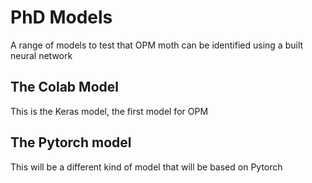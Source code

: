 # PhD Models
A range of models to test that OPM moth can be identified using a built neural network
## The Colab Model
This is the Keras model, the first model for OPM
## The Pytorch model
This will be a different kind of model that will be based on Pytorch
